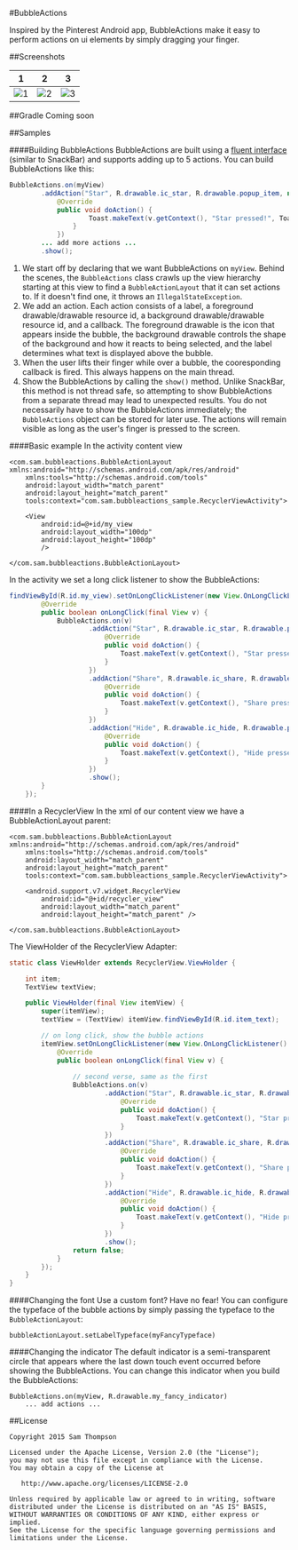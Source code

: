 #BubbleActions

Inspired by the Pinterest Android app, BubbleActions make it easy to perform actions 
on ui elements by simply dragging your finger.

##Screenshots

1 | 2 | 3
--- | --- | --- 
![1](http://i.imgur.com/jbI6Bay.gif) | ![2](http://i.imgur.com/YEtNBmn.gif)  | ![3](http://i.imgur.com/BKllyFY.gif)


##Gradle
Coming soon


##Samples

####Building BubbleActions
BubbleActions are built using a [fluent interface](https://en.wikipedia.org/wiki/Fluent_interface) 
(similar to SnackBar) and supports adding up to 5 actions. You can build BubbleActions like this:
```java
BubbleActions.on(myView)                                                                              // Note 1
        .addAction("Star", R.drawable.ic_star, R.drawable.popup_item, new BubbleAction.Callback() {   // Note 2
            @Override
            public void doAction() {                                                                  // Note 3
                    Toast.makeText(v.getContext(), "Star pressed!", Toast.LENGTH_SHORT).show();
                }
            })
        ... add more actions ...
        .show();                                                                                      // Note 4
```
1. We start off by declaring that we want BubbleActions on `myView`. Behind the scenes, the `BubbleActions` class crawls
up the view hierarchy starting at this view to find a `BubbleActionLayout` that it can set actions 
to. If it doesn't find one, it throws an `IllegalStateException`.
2. We add an action. Each action consists of a label, a foreground drawable/drawable resource id, a background 
drawable/drawable resource id, and a callback. The foreground drawable is the icon that appears inside the bubble, 
the background drawable controls the shape of the background and how it reacts to being selected, and the label
determines what text is displayed above the bubble.
3. When the user lifts their finger while over a bubble, the cooresponding callback is fired. 
This always happens on the main thread.
4. Show the BubbleActions by calling the `show()` method. Unlike SnackBar, this method is not thread safe, so attempting
to show BubbleActions from a separate thread may lead to unexpected results. You do not necessarily have to show the 
BubbleActions immediately; the `BubbleActions` object can be stored for later use. The actions will remain visible as 
long as the user's finger is pressed to the screen.

####Basic example
In the activity content view
```
<com.sam.bubbleactions.BubbleActionLayout xmlns:android="http://schemas.android.com/apk/res/android"
    xmlns:tools="http://schemas.android.com/tools"
    android:layout_width="match_parent"
    android:layout_height="match_parent"
    tools:context="com.sam.bubbleactions_sample.RecyclerViewActivity">

    <View
        android:id=@+id/my_view
        android:layout_width="100dp"
        android:layout_height="100dp"
        />

</com.sam.bubbleactions.BubbleActionLayout>
```

In the activity we set a long click listener to show the BubbleActions:
```java
findViewById(R.id.my_view).setOnLongClickListener(new View.OnLongClickListener() {
        @Override
        public boolean onLongClick(final View v) {
            BubbleActions.on(v)
                    .addAction("Star", R.drawable.ic_star, R.drawable.popup_item, new BubbleActions.Callback() {
                        @Override
                        public void doAction() {
                            Toast.makeText(v.getContext(), "Star pressed!", Toast.LENGTH_SHORT).show();
                        }
                    })
                    .addAction("Share", R.drawable.ic_share, R.drawable.popup_item, new BubbleActions.Callback() {
                        @Override
                        public void doAction() {
                            Toast.makeText(v.getContext(), "Share pressed!", Toast.LENGTH_SHORT).show();
                        }
                    })
                    .addAction("Hide", R.drawable.ic_hide, R.drawable.popup_item, new BubbleActions.Callback() {
                        @Override
                        public void doAction() {
                            Toast.makeText(v.getContext(), "Hide pressed on item!", Toast.LENGTH_SHORT).show();
                        }
                    })
                    .show();
        }
    });
```


####In a RecyclerView
In the xml of our content view we have a BubbleActionLayout parent:
```
<com.sam.bubbleactions.BubbleActionLayout xmlns:android="http://schemas.android.com/apk/res/android"
    xmlns:tools="http://schemas.android.com/tools"
    android:layout_width="match_parent"
    android:layout_height="match_parent"
    tools:context="com.sam.bubbleactions_sample.RecyclerViewActivity">

    <android.support.v7.widget.RecyclerView
        android:id="@+id/recycler_view"
        android:layout_width="match_parent"
        android:layout_height="match_parent" />

</com.sam.bubbleactions.BubbleActionLayout>
```

The ViewHolder of the RecyclerView Adapter:
```java
static class ViewHolder extends RecyclerView.ViewHolder {

    int item;
    TextView textView;

    public ViewHolder(final View itemView) {
        super(itemView);
        textView = (TextView) itemView.findViewById(R.id.item_text);

        // on long click, show the bubble actions
        itemView.setOnLongClickListener(new View.OnLongClickListener() {
            @Override
            public boolean onLongClick(final View v) {
            
                // second verse, same as the first
                BubbleActions.on(v)
                        .addAction("Star", R.drawable.ic_star, R.drawable.popup_item, new BubbleActions.Callback() {
                            @Override
                            public void doAction() {
                                Toast.makeText(v.getContext(), "Star pressed on item " + item + "!", Toast.LENGTH_SHORT).show();
                            }
                        })
                        .addAction("Share", R.drawable.ic_share, R.drawable.popup_item, new BubbleActions.Callback() {
                            @Override
                            public void doAction() {
                                Toast.makeText(v.getContext(), "Share pressed on item " + item + "!", Toast.LENGTH_SHORT).show();
                            }
                        })
                        .addAction("Hide", R.drawable.ic_hide, R.drawable.popup_item, new BubbleActions.Callback() {
                            @Override
                            public void doAction() {
                                Toast.makeText(v.getContext(), "Hide pressed on item " + item + "!", Toast.LENGTH_SHORT).show();
                            }
                        })
                        .show();
                return false;
            }
        });
    }
}
```

####Changing the font
Use a custom font? Have no fear! You can configure the typeface of the bubble actions by simply
passing the typeface to the `BubbleActionLayout`:
```
bubbleActionLayout.setLabelTypeface(myFancyTypeface)
```

####Changing the indicator
The default indicator is a semi-transparent circle that appears where the last down touch event occurred before
showing the BubbleActions. You can change this indicator when you build the BubbleActions:
```
BubbleActions.on(myView, R.drawable.my_fancy_indicator)
    ... add actions ...
```


##License
```
Copyright 2015 Sam Thompson

Licensed under the Apache License, Version 2.0 (the "License");
you may not use this file except in compliance with the License.
You may obtain a copy of the License at

   http://www.apache.org/licenses/LICENSE-2.0

Unless required by applicable law or agreed to in writing, software
distributed under the License is distributed on an "AS IS" BASIS,
WITHOUT WARRANTIES OR CONDITIONS OF ANY KIND, either express or implied.
See the License for the specific language governing permissions and
limitations under the License.
```
